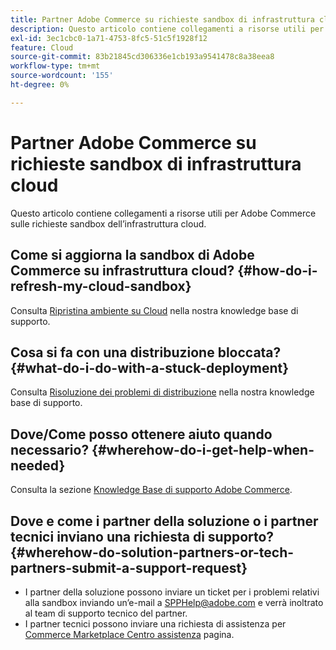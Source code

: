 ```yaml
---
title: Partner Adobe Commerce su richieste sandbox di infrastruttura cloud
description: Questo articolo contiene collegamenti a risorse utili per Adobe Commerce sulle richieste sandbox dell’infrastruttura cloud.
exl-id: 3ec1cbc0-1a71-4753-8fc5-51c5f1928f12
feature: Cloud
source-git-commit: 83b21845cd306336e1cb193a9541478c8a38eea8
workflow-type: tm+mt
source-wordcount: '155'
ht-degree: 0%

---
```


# Partner Adobe Commerce su richieste sandbox di infrastruttura cloud

Questo articolo contiene collegamenti a risorse utili per Adobe Commerce sulle richieste sandbox dell’infrastruttura cloud.

## Come si aggiorna la sandbox di Adobe Commerce su infrastruttura cloud? {#how-do-i-refresh-my-cloud-sandbox}

Consulta [Ripristina ambiente su Cloud](/help/how-to/general/reset-environment-on-cloud.md) nella nostra knowledge base di supporto.

## Cosa si fa con una distribuzione bloccata? {#what-do-i-do-with-a-stuck-deployment}

Consulta [Risoluzione dei problemi di distribuzione](/help/troubleshooting/deployment/magento-deployment-troubleshooter.md) nella nostra knowledge base di supporto.

## Dove/Come posso ottenere aiuto quando necessario? {#wherehow-do-i-get-help-when-needed}

Consulta la sezione [Knowledge Base di supporto Adobe Commerce](https://support.magento.com/hc/en-us).

## Dove e come i partner della soluzione o i partner tecnici inviano una richiesta di supporto? {#wherehow-do-solution-partners-or-tech-partners-submit-a-support-request}

* I partner della soluzione possono inviare un ticket per i problemi relativi alla sandbox inviando un’e-mail a [SPPHelp@adobe.com](mailto:SPPHelp@adobe.com) e verrà inoltrato al team di supporto tecnico del partner.
* I partner tecnici possono inviare una richiesta di assistenza per [Commerce Marketplace Centro assistenza](https://marketplacesupport.magento.com/hc/en-us/requests) pagina.
